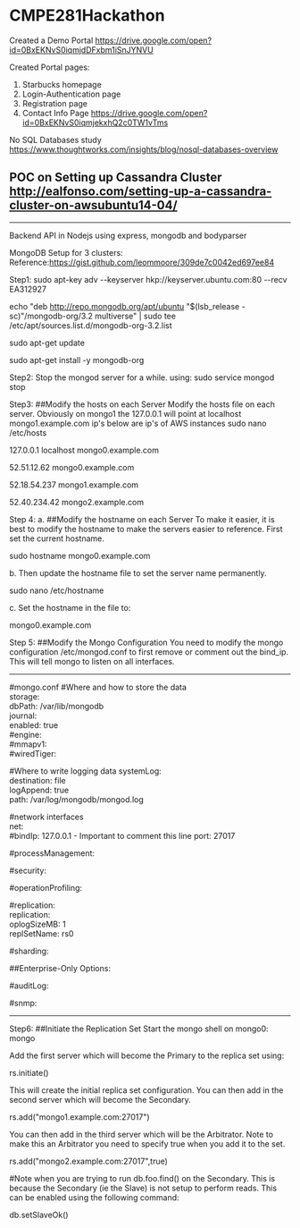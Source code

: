 # CMPE281Hackathon
Created a Demo Portal 
https://drive.google.com/open?id=0BxEKNvS0iqmjdDFxbm1iSnJYNVU

Created Portal pages:
1. Starbucks homepage
2. Login-Authentication page
3. Registration page
4. Contact Info Page
https://drive.google.com/open?id=0BxEKNvS0iqmjekxhQ2c0TW1vTms

No SQL Databases study
https://www.thoughtworks.com/insights/blog/nosql-databases-overview

POC on Setting up Cassandra Cluster
http://ealfonso.com/setting-up-a-cassandra-cluster-on-awsubuntu14-04/
---------------------------------------------------------------------------------------------------------------------------------
-------------------------------------------------------------------------------------------------------------------------------
Backend API in Nodejs using express, mongodb and bodyparser

MongoDB Setup for 3 clusters:
Reference:https://gist.github.com/leommoore/309de7c0042ed697ee84

Step1:
sudo apt-key adv --keyserver hkp://keyserver.ubuntu.com:80 --recv EA312927

echo "deb http://repo.mongodb.org/apt/ubuntu "$(lsb_release -sc)"/mongodb-org/3.2 multiverse" | sudo tee /etc/apt/sources.list.d/mongodb-org-3.2.list

sudo apt-get update

sudo apt-get install -y mongodb-org

Step2:
Stop the mongod server for a while.
using:
sudo service mongod stop

Step3:
##Modify the hosts on each Server Modify the hosts file on each server. Obviously on mongo1 the 127.0.0.1 will point at localhost mongo1.example.com
ip's below are ip's of AWS instances
sudo nano /etc/hosts

127.0.0.1           localhost mongo0.example.com

52.51.12.62         mongo0.example.com

52.18.54.237        mongo1.example.com

52.40.234.42        mongo2.example.com

Step 4:
a. ##Modify the hostname on each Server To make it easier, it is best to modify the hostname to make the servers easier to reference. First set the current hostname.

sudo hostname mongo0.example.com

b. Then update the hostname file to set the server name permanently.

sudo nano /etc/hostname

c. Set the hostname in the file to:

mongo0.example.com

Step 5: 
##Modify the Mongo Configuration You need to modify the mongo configuration /etc/mongod.conf to first remove or comment out the bind_ip. This will tell mongo to listen on all interfaces.

-------------------------------------------------------------------------------------------------------------------------------
#mongo.conf
#Where and how to store the data                                            
storage:                                                                    
  dbPath: /var/lib/mongodb                                                  
  journal:                                                                  
    enabled: true                                                           
#engine:                                                             
#mmapv1:                                                                  
#wiredTiger:                                                              


#Where to write logging data
systemLog:                                                                  
  destination: file                                                         
  logAppend: true                                                           
  path: /var/log/mongodb/mongod.log                                         
 
#network interfaces                                                        
net:                   
  #bindIp: 127.0.0.1 - Important to comment this line
  port: 27017                                                               

#processManagement:                                                         
   
#security:                                                                  
   
#operationProfiling:                                                        
  
#replication:                                                               
replication:                                                                
   oplogSizeMB: 1                                                           
   replSetName: rs0                                                         

#sharding:                                                                  

##Enterprise-Only Options:                                                 

#auditLog:                                                                  
  
#snmp:

-------------------------------------------------------------------------------------------------------------------------------
Step6: 
##Initiate the Replication Set Start the mongo shell on mongo0:
mongo

Add the first server which will become the Primary to the replica set using:

rs.initiate()

This will create the initial replica set configuration. You can then add in the second server which will become the Secondary.

rs.add("mongo1.example.com:27017")

You can then add in the third server which will be the Arbitrator. Note to make this an Arbitrator you need to specify true when you add it to the set.

rs.add("mongo2.example.com:27017",true)

#Note
when you are trying to run db.foo.find() on the Secondary. This is because the Secondary (ie the Slave) is not setup to perform reads. This can be enabled using the following command:

db.setSlaveOk()









